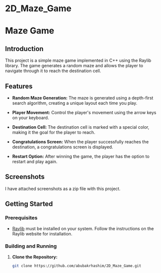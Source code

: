 # 2D_Maze_Game
# Maze Game

## Introduction

This project is a simple maze game implemented in C++ using the Raylib library. The game generates a random maze and allows the player to navigate through it to reach the destination cell.

## Features

- **Random Maze Generation:** The maze is generated using a depth-first search algorithm, creating a unique layout each time you play.
  
- **Player Movement:** Control the player's movement using the arrow keys on your keyboard.

- **Destination Cell:** The destination cell is marked with a special color, making it the goal for the player to reach.

- **Congratulations Screen:** When the player successfully reaches the destination, a congratulations screen is displayed.

- **Restart Option:** After winning the game, the player has the option to restart and play again.

## Screenshots
I have attached screenshots as a zip file with this project.

## Getting Started

### Prerequisites

- [Raylib](https://www.raylib.com/) must be installed on your system. Follow the instructions on the Raylib website for installation.

### Building and Running

1. **Clone the Repository:**

   ```bash
   git clone https://github.com/abubakrhashim/2D_Maze_Game.git
